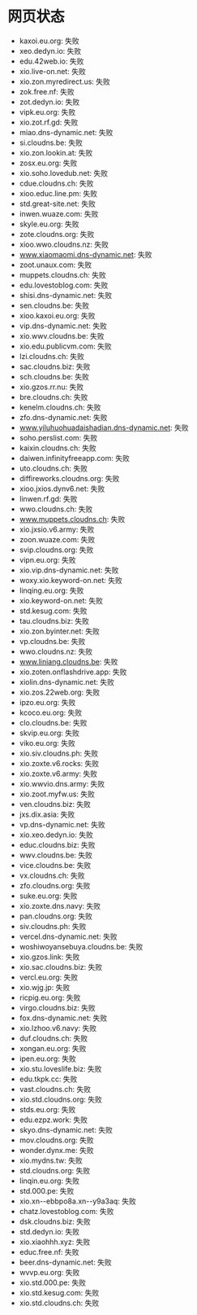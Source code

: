 # 网页状态
- kaxoi.eu.org: 失败
- xeo.dedyn.io: 失败
- edu.42web.io: 失败
- xio.live-on.net: 失败
- xio.zon.myredirect.us: 失败
- zok.free.nf: 失败
- zot.dedyn.io: 失败
- vipk.eu.org: 失败
- xio.zot.rf.gd: 失败
- miao.dns-dynamic.net: 失败
- si.cloudns.be: 失败
- xio.zon.lookin.at: 失败
- zosx.eu.org: 失败
- xio.soho.lovedub.net: 失败
- cdue.cloudns.ch: 失败
- xioo.educ.line.pm: 失败
- std.great-site.net: 失败
- inwen.wuaze.com: 失败
- skyle.eu.org: 失败
- zote.cloudns.org: 失败
- xioo.wwo.cloudns.nz: 失败
- www.xiaomaomi.dns-dynamic.net: 失败
- zoot.unaux.com: 失败
- muppets.cloudns.ch: 失败
- edu.lovestoblog.com: 失败
- shisi.dns-dynamic.net: 失败
- sen.cloudns.be: 失败
- xioo.kaxoi.eu.org: 失败
- vip.dns-dynamic.net: 失败
- xio.wwv.cloudns.be: 失败
- xio.edu.publicvm.com: 失败
- lzi.cloudns.ch: 失败
- sac.cloudns.biz: 失败
- sch.cloudns.be: 失败
- xio.gzos.rr.nu: 失败
- bre.cloudns.ch: 失败
- kenelm.cloudns.ch: 失败
- zfo.dns-dynamic.net: 失败
- www.yiluhuohuadaishadian.dns-dynamic.net: 失败
- soho.perslist.com: 失败
- kaixin.cloudns.ch: 失败
- daiwen.infinityfreeapp.com: 失败
- uto.cloudns.ch: 失败
- diffireworks.cloudns.org: 失败
- xioo.jxios.dynv6.net: 失败
- linwen.rf.gd: 失败
- wwo.cloudns.ch: 失败
- www.muppets.cloudns.ch: 失败
- xio.jxsio.v6.army: 失败
- zoon.wuaze.com: 失败
- svip.cloudns.org: 失败
- vipn.eu.org: 失败
- xio.vip.dns-dynamic.net: 失败
- woxy.xio.keyword-on.net: 失败
- linqing.eu.org: 失败
- xio.keyword-on.net: 失败
- std.kesug.com: 失败
- tau.cloudns.biz: 失败
- xio.zon.byinter.net: 失败
- vp.cloudns.be: 失败
- wwo.cloudns.nz: 失败
- www.liniang.cloudns.be: 失败
- xio.zoten.onflashdrive.app: 失败
- xiolin.dns-dynamic.net: 失败
- xio.zos.22web.org: 失败
- ipzo.eu.org: 失败
- kcoco.eu.org: 失败
- clo.cloudns.be: 失败
- skvip.eu.org: 失败
- viko.eu.org: 失败
- xio.siv.cloudns.ph: 失败
- xio.zoxte.v6.rocks: 失败
- xio.zoxte.v6.army: 失败
- xio.wwvio.dns.army: 失败
- xio.zoot.myfw.us: 失败
- ven.cloudns.biz: 失败
- jxs.dix.asia: 失败
- vp.dns-dynamic.net: 失败
- xio.xeo.dedyn.io: 失败
- educ.cloudns.biz: 失败
- wwv.cloudns.be: 失败
- vice.cloudns.be: 失败
- vx.cloudns.ch: 失败
- zfo.cloudns.org: 失败
- suke.eu.org: 失败
- xio.zoxte.dns.navy: 失败
- pan.cloudns.org: 失败
- siv.cloudns.ph: 失败
- vercel.dns-dynamic.net: 失败
- woshiwoyansebuya.cloudns.be: 失败
- xio.gzos.link: 失败
- xio.sac.cloudns.biz: 失败
- vercl.eu.org: 失败
- xio.wjg.jp: 失败
- ricpig.eu.org: 失败
- virgo.cloudns.biz: 失败
- fox.dns-dynamic.net: 失败
- xio.lzhoo.v6.navy: 失败
- duf.cloudns.ch: 失败
- xongan.eu.org: 失败
- ipen.eu.org: 失败
- xio.stu.loveslife.biz: 失败
- edu.tkpk.cc: 失败
- vast.cloudns.ch: 失败
- xio.std.cloudns.org: 失败
- stds.eu.org: 失败
- edu.ezpz.work: 失败
- skyo.dns-dynamic.net: 失败
- mov.cloudns.org: 失败
- wonder.dynx.me: 失败
- xio.mydns.tw: 失败
- std.cloudns.org: 失败
- linqin.eu.org: 失败
- std.000.pe: 失败
- xio.xn--ebbpo8a.xn--y9a3aq: 失败
- chatz.lovestoblog.com: 失败
- dsk.cloudns.biz: 失败
- std.dedyn.io: 失败
- xio.xiaohhh.xyz: 失败
- educ.free.nf: 失败
- beer.dns-dynamic.net: 失败
- wvvp.eu.org: 失败
- xio.std.000.pe: 失败
- xio.std.kesug.com: 失败
- xio.std.cloudns.ch: 失败
